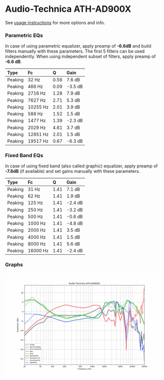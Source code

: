 # Audio-Technica ATH-AD900X
See [usage instructions](https://github.com/jaakkopasanen/AutoEq#usage) for more options and info.

### Parametric EQs
In case of using parametric equalizer, apply preamp of **-6.6dB** and build filters manually
with these parameters. The first 5 filters can be used independently.
When using independent subset of filters, apply preamp of **-6.6 dB**.

| Type    | Fc       |    Q | Gain    |
|:--------|:---------|:-----|:--------|
| Peaking | 32 Hz    | 0.56 | 7.6 dB  |
| Peaking | 466 Hz   | 0.09 | -3.5 dB |
| Peaking | 2716 Hz  | 1.28 | 7.9 dB  |
| Peaking | 7627 Hz  | 2.71 | 5.3 dB  |
| Peaking | 10255 Hz | 2.01 | 3.9 dB  |
| Peaking | 588 Hz   | 1.52 | 1.5 dB  |
| Peaking | 1477 Hz  | 1.39 | -2.3 dB |
| Peaking | 2029 Hz  | 4.61 | 3.7 dB  |
| Peaking | 12851 Hz | 2.01 | 1.5 dB  |
| Peaking | 19517 Hz | 0.67 | -6.3 dB |

### Fixed Band EQs
In case of using fixed band (also called graphic) equalizer, apply preamp of **-7.8dB**
(if available) and set gains manually with these parameters.

| Type    | Fc       |    Q | Gain    |
|:--------|:---------|:-----|:--------|
| Peaking | 31 Hz    | 1.41 | 7.1 dB  |
| Peaking | 62 Hz    | 1.41 | 1.9 dB  |
| Peaking | 125 Hz   | 1.41 | -2.4 dB |
| Peaking | 250 Hz   | 1.41 | -3.2 dB |
| Peaking | 500 Hz   | 1.41 | -0.6 dB |
| Peaking | 1000 Hz  | 1.41 | -4.8 dB |
| Peaking | 2000 Hz  | 1.41 | 3.5 dB  |
| Peaking | 4000 Hz  | 1.41 | 1.5 dB  |
| Peaking | 8000 Hz  | 1.41 | 5.6 dB  |
| Peaking | 16000 Hz | 1.41 | -2.4 dB |

### Graphs
![](./Audio-Technica%20ATH-AD900X.png)